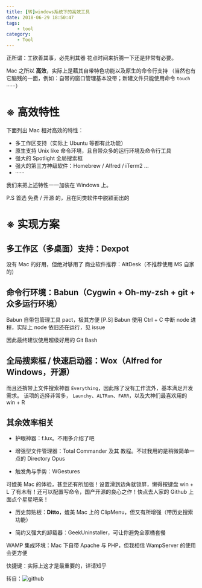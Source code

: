 ```yaml
---
title: [转]windows系统下的高效工具
date: 2018-06-29 18:50:47
tags:
    - tool
category:
    - Tool
---
```


正所谓：工欲善其事，必先利其器
花点时间来折腾一下还是非常有必要。

Mac 之所以 **高效**，实际上是藉其自带特色功能以及原生的命令行支持
（当然也有它脑残的一面，例如：自带的窗口管理基本没带；新建文件只能使用命令 ```touch``` ······）

<!--more-->

# ※ 高效特性

下面列出 Mac 相对高效的特性：

- 多工作区支持（实际上 Ubuntu 等都有此功能）
- 原生支持 Unix like 命令环境，且自带众多的运行环境及命令行工具
- 强大的 Spotlight 全局搜索框
- 强大的第三方神级软件：Homebrew / Alfred / iTerm2 ...
- ······

我们来把上述特性一一加装在 Windows 上。

P.S 首选 免费 / 开源 的，且在同类软件中脱颖而出的

# ※ 实现方案

## 多工作区（多桌面）支持：Dexpot

没有 Mac 的好用，但绝对够用了
商业软件推荐：AltDesk（不推荐使用 MS 自家的）

## 命令行环境：Babun（Cygwin + Oh-my-zsh + git + 众多运行环境）

Babun 自带包管理工具 pact，极其方便
[P.S] Babun 使用 Ctrl + C 中断 node 进程，实际上 node 依旧还在运行，见 issue

因此最终建议使用超级好用的 Git Bash

## 全局搜索框 / 快速启动器：Wox（Alfred for Windows，开源）

  而且还捎带上文件搜索神器 `Everything`，因此除了没有工作流外，基本满足开发需求。
  该项的选择非常多， `Launchy`、`ALTRun`、`FARR`，以及大神们最喜欢用的 win + R

## 其余效率相关

- 护眼神器：f.lux。不用多介绍了吧

- 增强型文件管理器：Total Commander 及其 教程。不过我用的是稍微简单一点的 Directory Opus

- 触发角与手势：WGestures

可媲美 Mac 的体验，甚至还有所加强！设置滑到边角就锁屏，懒得按键盘 win + L 了有木有！还可以配置写命令，国产开源的良心之作！快点去人家的 Github 上面点个星星吧亲！

- 历史剪贴板：**Ditto**，媲美 Mac 上的 ClipMenu，但又有所增强（带历史搜索功能）

- 简约又强大的卸载器：GeekUninstaller，可让你避免全家桶套餐

WAMP 集成环境：Mac 下自带 Apache 与 PHP，但我相信 WampServer 的使用会更方便

快捷键：实际上这才是最重要的，详请知乎

转自：![github](https://github.com/kenberkeley/make-windows-development-mac-like)
